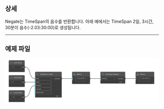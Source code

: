 ## 상세
Negate는 TimeSpan의 음수를 반환합니다. 아래 예에서는 TimeSpan 2일, 3시간, 30분이 음수(-2.03:30:00)로 생성됩니다.
___
## 예제 파일

![Negate](./DSCore.TimeSpan.Negate_img.jpg)

